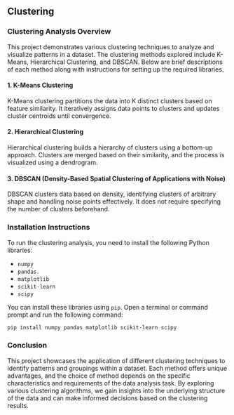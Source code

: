 ## Clustering

### Clustering Analysis Overview

This project demonstrates various clustering techniques to analyze and visualize patterns in a dataset. The clustering methods explored include K-Means, Hierarchical Clustering, and DBSCAN. Below are brief descriptions of each method along with instructions for setting up the required libraries.

#### 1. K-Means Clustering
K-Means clustering partitions the data into K distinct clusters based on feature similarity. It iteratively assigns data points to clusters and updates cluster centroids until convergence.

#### 2. Hierarchical Clustering
Hierarchical clustering builds a hierarchy of clusters using a bottom-up approach. Clusters are merged based on their similarity, and the process is visualized using a dendrogram.

#### 3. DBSCAN (Density-Based Spatial Clustering of Applications with Noise)
DBSCAN clusters data based on density, identifying clusters of arbitrary shape and handling noise points effectively. It does not require specifying the number of clusters beforehand.

### Installation Instructions

To run the clustering analysis, you need to install the following Python libraries:

- `numpy`
- `pandas`
- `matplotlib`
- `scikit-learn`
- `scipy`

You can install these libraries using `pip`. Open a terminal or command prompt and run the following command:

```sh
pip install numpy pandas matplotlib scikit-learn scipy
```

### Conclusion
This project showcases the application of different clustering techniques to identify patterns and groupings within a dataset. Each method offers unique advantages, and the choice of method depends on the specific characteristics and requirements of the data analysis task. By exploring various clustering algorithms, we gain insights into the underlying structure of the data and can make informed decisions based on the clustering results.